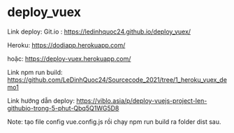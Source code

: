 # deploy_vuex

Link deploy:
Git.io : https://ledinhquoc24.github.io/deploy_vuex/


Heroku: https://dodiapp.herokuapp.com/

hoặc:  https://deploy-vuex.herokuapp.com/


Link npm run build: https://github.com/LeDinhQuoc24/Sourcecode_2021/tree/1_heroku_vuex_demo1

Link hướng dẫn deploy: https://viblo.asia/p/deploy-vuejs-project-len-githubio-trong-5-phut-Qbq5Q1WG5D8


Note: tạo file config vue.config.js rồi chạy npm run build ra folder dist sau.
